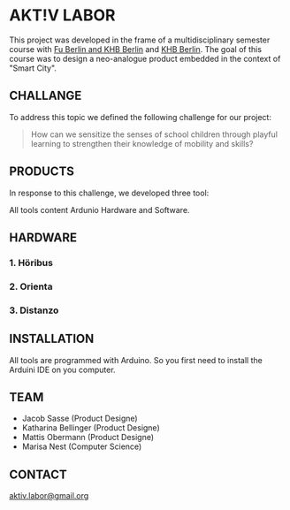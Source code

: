 # AKT!V LABOR

This project was developed in the frame of a multidisciplinary semester course with [Fu Berlin and KHB Berlin](https://www.fu-berlin.de) and [KHB Berlin](https://www.kh-berlin.de). The goal of this course was to design a neo-analogue product embedded in the context of "Smart City".

## CHALLANGE

To address this topic we defined the following challenge for our project:

> How can we sensitize the senses of school children through playful learning to strengthen their knowledge of mobility and skills?

## PRODUCTS

In response to this challenge, we developed three tool: 

All tools content Ardunio Hardware and Software.

## HARDWARE

### 1. Höribus

### 2. Orienta

### 3. Distanzo

## INSTALLATION

All tools are programmed with Arduino. So you first need to install the Arduini IDE on you computer.

## TEAM 

* Jacob Sasse (Product Designe)
* Katharina Bellinger (Product Designe)
* Mattis Obermann (Product Designe)
* Marisa Nest (Computer Science)

## CONTACT

aktiv.labor@gmail.org
